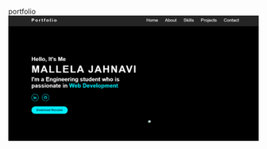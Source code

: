 portfolio
![image](https://github.com/jahnavi200431/portfolio/blob/c91acf06857cc210e576d19b8b6a18486bcc08af/Screenshot%202025-06-04%20205806.png)
